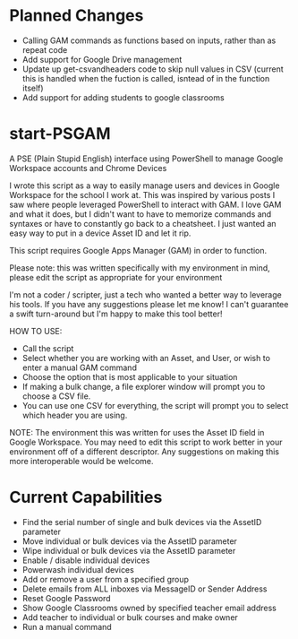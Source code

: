 # Planned Changes
 - Calling GAM commands as functions based on inputs, rather than as repeat code
 - Add support for Google Drive management
 - Update up get-csvandheaders code to skip null values in CSV (current this is handled when the fuction is called, isntead of in the function itself)
 - Add support for adding students to google classrooms

# start-PSGAM
A PSE (Plain Stupid English) interface using PowerShell to manage Google Workspace accounts and Chrome Devices

I wrote this script as a way to easily manage users and devices in Google Workspace for the school I work at. This was inspired by various posts I saw where people leveraged PowerShell to interact with GAM. I love GAM and what it does, but I didn't want to have to memorize commands and syntaxes or have to constantly go back to a cheatsheet. I just wanted an easy way to put in a device Asset ID and let it rip.

This script requires Google Apps Manager (GAM) in order to function.

Please note: this was written specifically with my environment in mind, please edit the script as appropriate for your environment

I'm not a coder / scripter, just a tech who wanted a better way to leverage his tools. If you have any suggestions please let me know! I can't guarantee a swift turn-around but I'm happy to make this tool better!

HOW TO USE:

- Call the script
- Select whether you are working with an Asset, and User, or wish to enter a manual GAM command
- Choose the option that is most applicable to your situation
- If making a bulk change, a file explorer window will prompt you to choose a CSV file.
- You can use one CSV for everything, the script will prompt you to select which header you are using.

NOTE: The environment this was written for uses the Asset ID field in Google Workspace. You may need to edit this script to work better in your environment off of a different descriptor. Any suggestions on making this more interoperable would be welcome.

# Current Capabilities
 - Find the serial number of single and bulk devices via the AssetID parameter
 - Move individual or bulk devices via the AssetID parameter
 - Wipe individual or bulk devices via the AssetID parameter
 - Enable / disable individual devices
 - Powerwash individual devices
 - Add or remove a user from a specified group
 - Delete emails from ALL inboxes via MessageID or Sender Address
 - Reset Google Password
 - Show Google Classrooms owned by specified teacher email address
 - Add teacher to individual or bulk courses and make owner
 - Run a manual command
